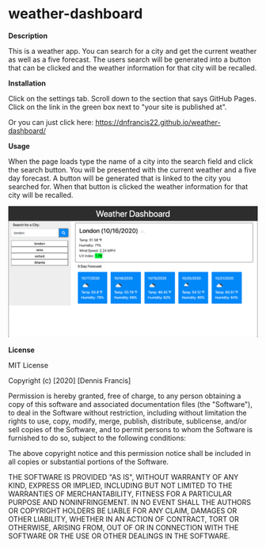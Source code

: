 # weather-dashboard

**Description**

This is a weather app. You can search for a city and get the current weather as well as a five forecast. The users search will be generated into a button that can be clicked and the weather information for that city will be recalled.

**Installation**

Click on the settings tab.
Scroll down to the section that says GitHub Pages.
Click on the link in the green box next to "your site is published at".

Or you can just click here: https://dnfrancis22.github.io/weather-dashboard/

**Usage**

When the page loads type the name of a city into the search field and click the search button. You will be presented with the current weather and a five day forecast. A button will be generated that is linked to the city you searched for. When that button is clicked the weather information for that city will be recalled. 

![planner](./assets/weatherApp.png)

**License**

MIT License

Copyright (c) [2020] [Dennis Francis]

Permission is hereby granted, free of charge, to any person obtaining a copy
of this software and associated documentation files (the "Software"), to deal
in the Software without restriction, including without limitation the rights
to use, copy, modify, merge, publish, distribute, sublicense, and/or sell
copies of the Software, and to permit persons to whom the Software is
furnished to do so, subject to the following conditions:

The above copyright notice and this permission notice shall be included in all
copies or substantial portions of the Software.

THE SOFTWARE IS PROVIDED "AS IS", WITHOUT WARRANTY OF ANY KIND, EXPRESS OR
IMPLIED, INCLUDING BUT NOT LIMITED TO THE WARRANTIES OF MERCHANTABILITY,
FITNESS FOR A PARTICULAR PURPOSE AND NONINFRINGEMENT. IN NO EVENT SHALL THE
AUTHORS OR COPYRIGHT HOLDERS BE LIABLE FOR ANY CLAIM, DAMAGES OR OTHER
LIABILITY, WHETHER IN AN ACTION OF CONTRACT, TORT OR OTHERWISE, ARISING FROM,
OUT OF OR IN CONNECTION WITH THE SOFTWARE OR THE USE OR OTHER DEALINGS IN THE
SOFTWARE.
